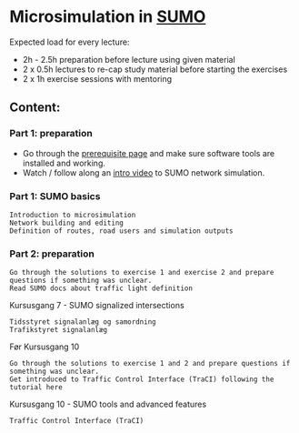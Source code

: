 # Microsimulation in [SUMO](https://www.eclipse.org/sumo/) 

Expected load for every lecture:
- 2h - 2.5h preparation before lecture using given material
- 2 x 0.5h lectures to re-cap study material before starting the exercises
- 2 x 1h exercise sessions with mentoring


## Content:
### Part 1: preparation
- Go through the [prerequisite page](https://github.com/TRG-BUILD/sumo_course/blob/master/prerequisites.md) and make sure software tools are installed and working.
- Watch / follow along an [intro video](https://rb.gy/kjenlb) to SUMO network simulation.


### Part 1: SUMO basics
    Introduction to microsimulation
    Network building and editing
    Definition of routes, road users and simulation outputs


### Part 2: preparation

    Go through the solutions to exercise 1 and exercise 2 and prepare questions if something was unclear.
    Read SUMO docs about traffic light definition


Kursusgang 7 - SUMO signalized intersections

    Tidsstyret signalanlæg og samordning
    Trafikstyret signalanlæg


Før Kursusgang 10

    Go through the solutions to exercise 1 and 2 and prepare questions if something was unclear.
    Get introduced to Traffic Control Interface (TraCI) following the tutorial here


Kursusgang 10 - SUMO tools and advanced features

    Traffic Control Interface (TraCI)


